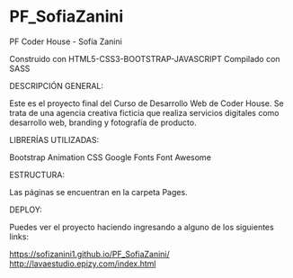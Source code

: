 # PF_SofiaZanini
PF Coder House - Sofía Zanini

Construido con HTML5-CSS3-BOOTSTRAP-JAVASCRIPT
Compilado con SASS

DESCRIPCIÓN GENERAL:

Este es el proyecto final del Curso de Desarrollo Web de Coder House.
Se trata de una agencia creativa ficticia que realiza servicios digitales como desarrollo web, branding y fotografía de producto.

LIBRERÍAS UTILIZADAS:

Bootstrap
Animation CSS
Google Fonts
Font Awesome

ESTRUCTURA:

Las páginas se encuentran en la carpeta Pages.

DEPLOY:

Puedes ver el proyecto haciendo ingresando a alguno de los siguientes links:

https://sofizanini1.github.io/PF_SofiaZanini/
http://lavaestudio.epizy.com/index.html


